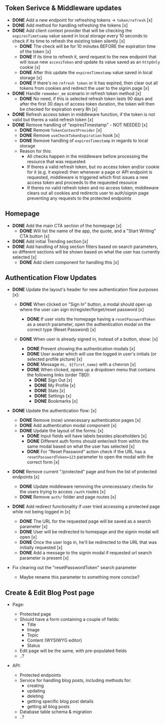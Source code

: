 ## Token Serivce & Middleware updates

- **DONE** Add a new endpoint for refreshing tokens -> `token/refresh` [x]
- **DONE** Add method for handling refreshing the tokens [x]
- **DONE** Add client context provider that will be checking the `expiresTimetsamp` value saved in local storage
  every 10 seconds to check if its time to refresh the existing token silently [x]
  - **DONE** The check will be for 10 minutes BEFORE the expiration time of the token [x]
  - **DONE** If its time to refresh it, send request to the new endpoint that will issue new `accessToken`
    and update its value saved as an `httpOnly` cookie [x]
  - **DONE** After this update the `expiresTimestamp` value saved in local storage [x]
  - **DONE** If there's no `refresh token` or it has expired, then clear out all tokens from cookies and redirect
    the user to the signin page [x]
- **DONE** Handle `remember_me` scenario in refresh token method [x]
  - **DONE** No need, if this is selected refresh token lasts 90 days and after
    the first 30 days of access token duration, the token will then be
    checked for expiration every 8h [x]
- **DONE** Refresh access token in middleware function, if the token is not valid but theres a valid refresh token [x]
- **DONE** Remove handling of "expiresTimestamp" - NOT NEEDED [x]
  - **DONE** Remove `TokenContextProvider` [x]
  - **DONE** Remove `useCheckTokenExpiration` hook [x]
  - **DONE** Remove handling of `expiresTimestamp` in regards to local storage
  - Reason for this:
    - All checks happen in the middleware before processing the resource that was requested
    - If theres a valid refresh token, but no access token and/or cookie for it (e.g. it expired)
      then whenever a page or API endpoint is requested, middleware is triggered which first issues a new access token
      and proceeds to the requested resource
    - If theres no valid refresh token and no access token, middleware clears out all cookies and redirects user to auth/signin page
      preventing any requests to the protected endpoints

## Homepage

- **DONE** Add the main CTA section of the homepage [x]
  - **DONE** Will list the name of the app, the quote, and a "Start Writing" CTA button [x]
- **DONE** Add initial Trending section [x]
- **DONE** Add handling of blog section filters based on search parameters,
  so different sections will be shown based on what the user has currently selected [x]
  - **DONE** Add client component for handling this [x]

## Authentication Flow Updates

- **DONE** Update the layout's header for new authentication flow purposes [x]:

  - **DONE** When clicked on "Sign In" button, a modal should open up where the user can sign in/register/forget/reset password [x]

    - **DONE** If user visits the homepage having a `resetPasswordToken` as a search parameter, open the authentication modal on the correct type (Reset Password) [x]

  - **DONE** When user is already signed in, instead of a button, show: [x]
    - **DONE** Prevent showing the authentication modals [x]
    - **DONE** User avatar which will use the logged in user's initials (or selected profile picture) [x]
    - **DONE** Message `Hi, ${first_name}` with a chevron [x]
    - **DONE** When clicked, opens up a dropdown menu that contains the following links (order TBD):
      - **DONE** Sign Out [x]
      - **DONE** My Profile [x]
      - **DONE** Stats [x]
      - **DONE** Settings [x]
      - **DONE** Bookmarks [x]

- **DONE** Update the authentication flow: [x]

  - **DONE** Remove (now) unnecessary authentication pages [x]
  - **DONE** Add authentication modal component [x]
  - **DONE** Update the layout of the forms: [x]
    - **DONE** Input fields will have labels besides placeholders [x]
    - **DONE** Different auth forms should enter/exit from within the same modal based on what the user has selected [x]
    - **DONE** For "Reset Password" action check if the URL has a `resetPasswordToken=123` parameter to open the modal with the correct form [x]

- **DONE** Remove current "/protected" page and from the list of protected endpoints [x]

  - **DONE** Update middleware removing the unnecesssary checks for the users trying to access `/auth` routes [x]
  - **DONE** Remove `auth/` folder and page routes [x]

- **DONE** Add redirect functionality if user tried accessing a protected page while not being logged in [x]

  - **DONE** The URL for the requested page will be saved as a search parameter [x]
  - **DONE** User will be redirected to homepage and the signin modal will open [x]
  - **DONE** Once the user logs in, he'll be redirected to the URL that was initially requested [x]
  - **DONE** Add a message to the signin modal if requested url search parameter is present [x]

- Fix clearing out the "resetPasswordToken" search parameter
  - Maybe rename this parameter to something more concise?

## Create & Edit Blog Post page

- Page:

  - Protected page
  - Should have a form containing a couple of fields:
    - Title
    - Image
    - Topic
    - Content (WYSIWYG editor)
    - Status
  - Edit page will be the same, with pre-populated fields
  - ..?

- API:
  - Protected endpoints
  - Service for handling blog posts, including methods for:
    - creating
    - updating
    - deleting
    - getting specific blog post details
    - getting all blog posts
  - Database table schema & migration
  - ..?
